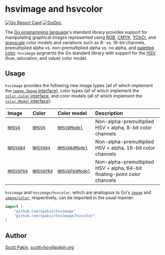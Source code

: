 hsvimage and hsvcolor
=====================

[![Go Report Card](https://goreportcard.com/badge/github.com/spakin/hsvimage)](https://goreportcard.com/report/github.com/spakin/hsvimage)
[![GoDoc](https://godoc.org/github.com/spakin/hsvimage?status.svg)](https://godoc.org/github.com/spakin/hsvimage)

The [Go programming language](https://golang.org/)'s standard library provides support for manipulating graphical images represented using [RGB](https://en.wikipedia.org/wiki/RGB_color_model), [CMYK](https://en.wikipedia.org/wiki/CMYK_color_model), [YCbCr](https://en.wikipedia.org/wiki/YCbCr), and [grayscale](https://en.wikipedia.org/wiki/Grayscale) color models and variations such as 8- vs. 16-bit channels, premultiplied alpha vs. non-premultiplied alpha vs. no alpha, and [paletted color](https://en.wikipedia.org/wiki/Indexed_color).  `hsvimage` augments the Go standard library with support for the [HSV](https://en.wikipedia.org/wiki/HSL_and_HSV) (hue, saturation, and value) color model.

Usage
-----

`hsvimage` provides the following new image types (all of which implement the [`image.Image` interface](https://golang.org/pkg/image/#Image)), color types (all of which implement the [`color.Color` interface](https://golang.org/pkg/image/color/#Color), and color models (all of which implement the [`color.Model` interface](https://golang.org/pkg/image/color/#Model)):

| Image | Color | Color model | Description |
| :---- | :---- | :---------- | :---------- |
| [`NHSVA`](https://godoc.org/github.com/spakin/hsvimage#NHSVA) | [`NHSVA`](https://godoc.org/github.com/spakin/hsvimage/hsvcolor#NHSVA) | [`NHSVAModel`](https://godoc.org/github.com/spakin/hsvimage/hsvcolor#pkg-variables) | Non-alpha-premultiplied HSV + alpha, 8-bit color channels |
| [`NHSVA64`](https://godoc.org/github.com/spakin/hsvimage#NHSVA64) | [`NHSVA64`](https://godoc.org/github.com/spakin/hsvimage/hsvcolor#NHSVA64) | [`NHSVA64Model`](https://godoc.org/github.com/spakin/hsvimage/hsvcolor#pkg-variables) | Non-alpha-premultiplied HSV + alpha, 16-bit color channels |
| [`NHSVAF64`](https://godoc.org/github.com/spakin/hsvimage#NHSVAF64) | [`NHSVAF64`](https://godoc.org/github.com/spakin/hsvimage/hsvcolor#NHSVAF64) | [`NHSVAF64Model`](https://godoc.org/github.com/spakin/hsvimage/hsvcolor#pkg-variables) | Non-alpha-premultiplied HSV + alpha, 64-bit floating-point color channels |


`hsvimage` and `hsvimage/hsvcolor`, which are analogous to Go's [`image`](https://golang.org/pkg/image/) and [`image/color`](https://golang.org/pkg/image/color/), respectively, can be imported in the usual manner:

```Go
import (
	"github.com/spakin/hsvimage"
	"github.com/spakin/hsvimage/hsvcolor"
)
```

Author
------

[Scott Pakin](http://www.pakin.org/~scott/), *scott+hsv@pakin.org*
